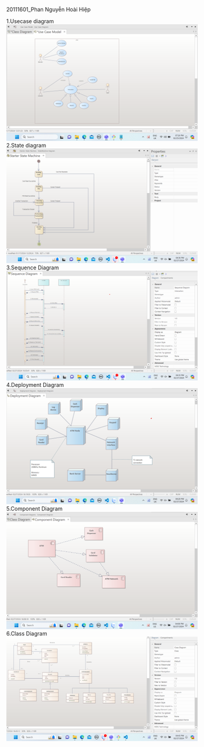 20111601_Phan Nguyễn Hoài Hiệp

1.Usecase diagram
![c1](demo/c1.png)
2.State diagram
![c2](demo/c2.png)
3.Sequence Diagram
![c3](demo/c3-Copy.png)
4.Deployment Diagram
![c4](demo/c4.png)
5.Component Diagram
![c5](demo/c5.png)
6.Class Diagram
![c6](demo/c6-Copy.png)

